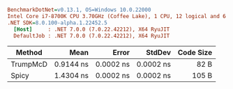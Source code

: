 ``` ini

BenchmarkDotNet=v0.13.1, OS=Windows 10.0.22000
Intel Core i7-8700K CPU 3.70GHz (Coffee Lake), 1 CPU, 12 logical and 6 physical cores
.NET SDK=8.0.100-alpha.1.22452.5
  [Host]     : .NET 7.0.0 (7.0.22.42212), X64 RyuJIT
  DefaultJob : .NET 7.0.0 (7.0.22.42212), X64 RyuJIT


```
|   Method |      Mean |     Error |    StdDev | Code Size |
|--------- |----------:|----------:|----------:|----------:|
| TrumpMcD | 0.9144 ns | 0.0002 ns | 0.0002 ns |      82 B |
|    Spicy | 1.4304 ns | 0.0002 ns | 0.0002 ns |     105 B |

